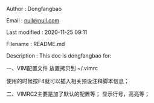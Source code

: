 
Author        : Dongfangbao

Email         : null@null.com

Last modified : 2020-11-25 09:11

Filename      : README.md

Description   : This doc is dongfangbao for: 



一、VIM配置文件
放置拷贝到 ~/.vimrc

使用的时候按F4就可以插入相关预设注释脚本信息；


二、VIMRC2主要是加了默认的配置等；
显示行号，高亮等；



